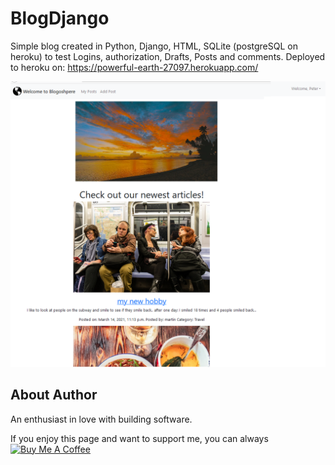 # BlogDjango
Simple blog created in Python, Django, HTML, SQLite (postgreSQL on heroku) to test Logins, authorization, Drafts, Posts and comments.
Deployed to heroku on:
 https://powerful-earth-27097.herokuapp.com/
 
 ![BlogShot](https://github.com/PeterGora/BlogDjango/blob/master/bloge.png?raw=true)


## About Author

An enthusiast in love with building software.

If you enjoy this page and want to support me, you can always <a href="https://www.buymeacoffee.com/PeterGora" target="_blank"><img src="https://www.buymeacoffee.com/assets/img/custom_images/yellow_img.png" alt="Buy Me A Coffee" /></a>
